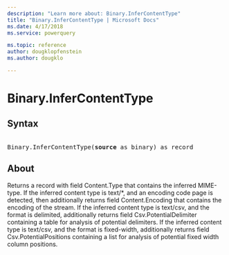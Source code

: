 ```yaml
---
description: "Learn more about: Binary.InferContentType"
title: "Binary.InferContentType | Microsoft Docs"
ms.date: 4/17/2018
ms.service: powerquery

ms.topic: reference
author: dougklopfenstein
ms.author: dougklo

---
```

# Binary.InferContentType

## Syntax

<pre> 
Binary.InferContentType(<b>source</b> as binary) as record
</pre>
  
## About 
 
Returns a record with field Content.Type that contains the inferred MIME-type. If the inferred content type is text/*, and an encoding code page is detected, then additionally returns field Content.Encoding that contains the encoding of the stream. If the inferred content type is text/csv, and the format is delimited, additionally returns field Csv.PotentialDelimiter containing a table for analysis of potential delimiters. If the inferred content type is text/csv, and the format is fixed-width, additionally returns field Csv.PotentialPositions containing a list for analysis of potential fixed width column positions.
